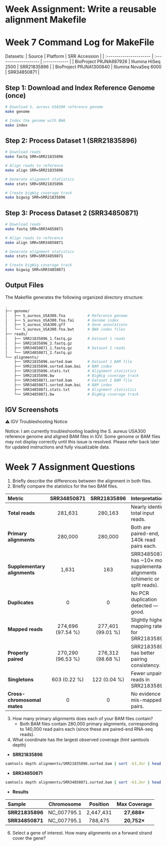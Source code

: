 # Week  Assignment: Write a reusable alignment Makefile

# Week 7 Command Log for MakeFile

Datasets:
| Source                  | Platform              | SRR Accession |
| :---------------------- | :-------------------- | :------------ |
| BioProject PRJNA887926  | Illumina HiSeq 2500   | SRR21835896   |
| BioProject PRJNA1300840 | Illumina NovaSeq 6000 | SRR34850871   |

## Step 1: Download and Index Reference Genome (once)
```bash
# Download S. aureus USA300 reference genome
make genome

# Index the genome with BWA
make index
```
## Step 2: Process Dataset 1 (SRR21835896)
```bash
# Download reads
make fastq SRR=SRR21835896

# Align reads to reference
make align SRR=SRR21835896

# Generate alignment statistics
make stats SRR=SRR21835896

# Create bigWig coverage track
make bigwig SRR=SRR21835896
```
## Step 3: Process Dataset 2 (SRR34850871)
```bash
# Download reads
make fastq SRR=SRR34850871

# Align reads to reference
make align SRR=SRR34850871

# Generate alignment statistics
make stats SRR=SRR34850871

# Create bigWig coverage track
make bigwig SRR=SRR34850871
```
## Output Files
The Makefile generates the following organized directory structure:
```bash
.
├── genome/
│   ├── S_aureus_USA300.fna          # Reference genome
│   ├── S_aureus_USA300.fna.fai      # Genome index
│   ├── S_aureus_USA300.gff          # Gene annotations
│   └── S_aureus_USA300.fna.bwt      # BWA index files
├── reads/
│   ├── SRR21835896_1.fastq.gz       # Dataset 1 reads
│   ├── SRR21835896_2.fastq.gz
│   ├── SRR34850871_1.fastq.gz       # Dataset 2 reads
│   └── SRR34850871_2.fastq.gz
└── alignments/
    ├── SRR21835896.sorted.bam       # Dataset 1 BAM file
    ├── SRR21835896.sorted.bam.bai   # BAM index
    ├── SRR21835896.stats.txt        # Alignment statistics
    ├── SRR21835896.bw               # BigWig coverage track
    ├── SRR34850871.sorted.bam       # Dataset 2 BAM file
    ├── SRR34850871.sorted.bam.bai   # BAM index
    ├── SRR34850871.stats.txt        # Alignment statistics
    └── SRR34850871.bw               # BigWig coverage track
```

## IGV Screenshots

⚠️ IGV Troubleshooting Notice

Notice: I am currently troubleshooting loading the S. aureus USA300 reference genome and aligned BAM files in IGV. Some genome or BAM files may not display correctly until this issue is resolved. Please refer back later for updated instructions and fully visualizable data.

# Week 7 Assignment Questions

1. Briefly describe the differences between the alignment in both files.
2. Briefly compare the statistics for the two BAM files.

| Metric                       |  **SRR34850871**  |  **SRR21835896**  | **Interpretation**                                                            |
| :--------------------------- | :---------------: | :---------------: | :---------------------------------------------------------------------------- |
| **Total reads**              |      281,631      |      280,163      | Nearly identical total input reads.                                           |
| **Primary alignments**       |      280,000      |      280,000      | Both are paired-end, 140k read pairs each.                                    |
| **Supplementary alignments** |       1,631       |        163        | SRR34850871 has ~10× more supplementary alignments (chimeric or split reads). |
| **Duplicates**               |         0         |         0         | No PCR duplication detected — good.                                           |
| **Mapped reads**             | 274,696 (97.54 %) | 277,401 (99.01 %) | Slightly higher mapping rate for SRR21835896.                                 |
| **Properly paired**          | 270,290 (96.53 %) | 276,312 (98.68 %) | SRR21835896 has better pairing consistency.                                   |
| **Singletons**               |    603 (0.22 %)   |    122 (0.04 %)   | Fewer unpaired reads in SRR21835896.                                          |
| **Cross-chromosomal mates**  |         0         |         0         | No evidence of mis-mapped pairs.                                              |

3. How many primary alignments does each of your BAM files contain?
   - Both BAM files contain 280,000 primary alignments, corresponding to 140,000 read pairs each (since these are paired-end RNA-seq reads).
4. What coordinate has the largest observed coverage (hint samtools depth)

- **SRR21835896**
```bash
samtools depth alignments/SRR21835896.sorted.bam | sort -k3,3nr | head -1
```
- **SRR34850871**
```bash
samtools depth alignments/SRR34850871.sorted.bam | sort -k3,3nr | head -1
```

- **Results**
  
| Sample          |  Chromosome |  Position | Max Coverage |
| :-------------- | :---------: | :-------: | :----------: |
| **SRR21835896** | NC_007795.1 | 2,447,431 |  **27,688×** |
| **SRR34850871** | NC_007795.1 |  788,475  |  **20,752×** |

6. Select a gene of interest. How many alignments on a forward strand cover the gene?
